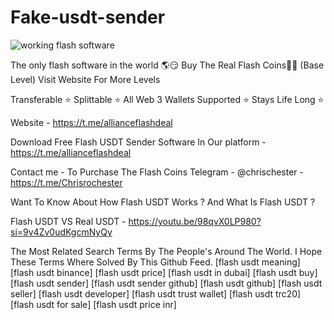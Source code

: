 # Fake-usdt-sender

![working flash software](https://github.com/elizabeth010/Fake-usdt-sender/assets/78324488/dfad115b-dacf-4deb-a7e9-d9ce19c7a336)

The only flash software in the world 🌎😏
Buy The Real Flash Coins💎🌉 (Base Level) Visit Website For More Levels

Transferable ⭐️ Splittable ⭐️ All Web 3 Wallets Supported ⭐️ Stays Life Long ⭐️

Website - https://t.me/allianceflashdeal

Download Free Flash USDT Sender Software In Our platform - https://t.me/allianceflashdeal 


Contact me - To Purchase The Flash Coins Telegram - @chrischester - https://t.me/Chrisrochester 

Want To Know About How Flash USDT Works ? And What Is Flash USDT ?

Flash USDT VS Real USDT - https://youtu.be/98qvX0LP980?si=9v4Zv0udKgcmNyQy



The Most Related Search Terms By The People's Around The World. I Hope These Terms Where Solved By This Github Feed. [flash usdt meaning] [flash usdt binance] [flash usdt price] [flash usdt in dubai] [flash usdt buy] [flash usdt sender] [flash usdt sender github] [flash usdt github] [flash usdt seller] [flash usdt developer] [flash usdt trust wallet] [flash usdt trc20] [flash usdt for sale] [flash usdt price inr]
